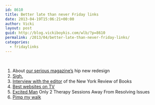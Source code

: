 ```yaml
---
id: 8610
title: Better late than never Friday links
date: 2013-04-19T15:06:21+00:00
author: Vicki
layout: post
guid: http://blog.vickiboykis.com/wlb/?p=8610
permalink: /2013/04/better-late-than-never-friday-links/
categories:
  - fridaylinks
---
```

&nbsp;

  1. <span style="line-height: 13px;">About <a href="https://medium.com/pulling-pranks/4b68b45fe7c3" target="_blank">our serious magazine&#8217;s</a> hip new redesign</span>
  2. <a href="http://www.elle.com/life-love/society-career/creative-ambition-versus-financially-stable-job" target="_blank">Sigh.</a>
  3. <a href="http://nymag.com/news/features/robert-silvers-2013-4/" target="_blank">Interview with the editor</a> of the New York Review of Books
  4. <a href="http://www.youtube.com/watch?v=fL-MCzu8shw" target="_blank">Best websites on TV</a>
  5. <a href="http://www.theonion.com/articles/excited-man-only-2-therapy-sessions-away-from-reso,32040/" target="_blank">Excited Man</a> Only 2 Therapy Sessions Away From Resolving Issues
  6. <a href="http://www.thesmartset.com/article/article04171301.aspx" target="_blank">Pimp my walk</a>